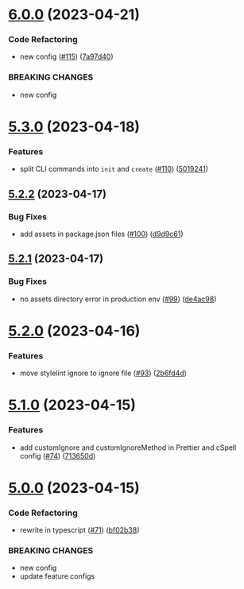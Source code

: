 # [6.0.0](https://github.com/donniean/configs/compare/v5.3.0...v6.0.0) (2023-04-21)

### Code Refactoring

- new config ([#115](https://github.com/donniean/configs/issues/115)) ([7a97d40](https://github.com/donniean/configs/commit/7a97d4011af70b75df75fc8a6aac97eab286f506))

### BREAKING CHANGES

- new config

# [5.3.0](https://github.com/donniean/configs/compare/v5.2.2...v5.3.0) (2023-04-18)

### Features

- split CLI commands into `init` and `create` ([#110](https://github.com/donniean/configs/issues/110)) ([5019241](https://github.com/donniean/configs/commit/5019241da70c5b5c49a8377b07e80f154f533736))

## [5.2.2](https://github.com/donniean/configs/compare/v5.2.1...v5.2.2) (2023-04-17)

### Bug Fixes

- add assets in package.json files ([#100](https://github.com/donniean/configs/issues/100)) ([d9d9c61](https://github.com/donniean/configs/commit/d9d9c61acc5b52da0cb5645122935b281b5137ca))

## [5.2.1](https://github.com/donniean/configs/compare/v5.2.0...v5.2.1) (2023-04-17)

### Bug Fixes

- no assets directory error in production env ([#99](https://github.com/donniean/configs/issues/99)) ([de4ac98](https://github.com/donniean/configs/commit/de4ac98aa713444a1a0cb364510353d2d912702d))

# [5.2.0](https://github.com/donniean/configs/compare/v5.1.0...v5.2.0) (2023-04-16)

### Features

- move stylelint ignore to ignore file ([#93](https://github.com/donniean/configs/issues/93)) ([2b6fd4d](https://github.com/donniean/configs/commit/2b6fd4d208e84156ea2269e268344b4144205323))

# [5.1.0](https://github.com/donniean/configs/compare/v5.0.0...v5.1.0) (2023-04-15)

### Features

- add customIgnore and customIgnoreMethod in Prettier and cSpell
  config ([#74](https://github.com/donniean/configs/issues/74)) ([713650d](https://github.com/donniean/configs/commit/713650dbb6d6073525cfec9c170d5c7b6a4328c4))

# [5.0.0](https://github.com/donniean/configs/compare/v4.0.0...v5.0.0) (2023-04-15)

### Code Refactoring

- rewrite in
  typescript ([#71](https://github.com/donniean/configs/issues/71)) ([bf02b38](https://github.com/donniean/configs/commit/bf02b38ebbe234cde833c7233e3c3d9bb0efd6ce))

### BREAKING CHANGES

- new config
- update feature configs
